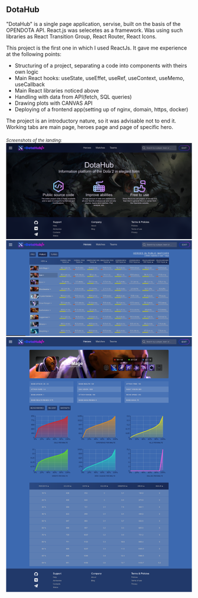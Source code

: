 ## DotaHub

"DotaHub" is a single page application, servise, built on the basis of the OPENDOTA API. React.js was selecetes as a framework.
Was using such libraries as React Transition Group, React Router, React Icons.

This project is the first one in which I used ReactJs. It gave me experience at the following points: 

- Structuring of a project, separating a code into components with theirs own logic
- Main React hooks: useState, useEffet, useRef, useContext, useMemo, useCallback
- Main React libraries noticed above
- Handling with data from API(fetch, SQL queries)
- Drawing plots with CANVAS API
- Deploying of a frontend app(setting up of nginx, domain, https, docker)

The project is an introductory nature, so it was advisable not to end it. Working tabs are main page, heroes page and page of specific hero.
	
<sub> *Screenshots of the landing:* </sub>
![Screenshot of the page](/public/images/DotaHub1.png)
![Screenshot of the page](/public/images/DotaHub2.png)
![Screenshot of the page](/public/images/DotaHub3.png)
